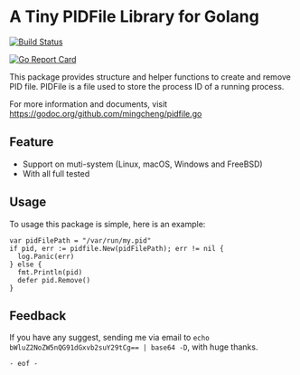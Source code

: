 # A Tiny PIDFile Library for Golang

[![Build Status](https://travis-ci.org/mingcheng/pidfile.go.svg?branch=master)](https://travis-ci.org/mingcheng/pidfile.go)

[![Go Report Card](https://goreportcard.com/badge/github.com/mingcheng/pidfile.go)](https://goreportcard.com/report/github.com/mingcheng/pidfile.go)

This package provides structure and helper functions to create and remove PID file. 
PIDFile is a file used to store the process ID of a running process.

For more information and documents, visit https://godoc.org/github.com/mingcheng/pidfile.go

## Feature

* Support on muti-system (Linux, macOS, Windows and FreeBSD)
* With all full tested

## Usage

To usage this package is simple, here is an example:

```golang
var pidFilePath = "/var/run/my.pid"
if pid, err := pidfile.New(pidFilePath); err != nil {
  log.Panic(err)
} else {
  fmt.Println(pid)
  defer pid.Remove()
}
```

## Feedback

If you have any suggest, sending me via email to `echo bWluZ2NoZW5nQG91dGxvb2suY29tCg== | base64 -D`, with huge thanks.

`- eof -`
